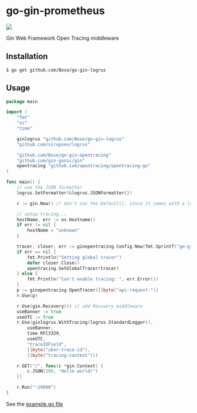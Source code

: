 # go-gin-prometheus
[![](https://godoc.org/github.com/Bose/go-gin-logrus?status.svg)](https://godoc.org/github.com/Bose/go-gin-logrus) 

Gin Web Framework Open Tracing middleware

## Installation

`$ go get github.com/Bose/go-gin-logrus`

## Usage

```go
package main

import (
	"fmt"
	"os"
	"time"

	ginlogrus "github.com/Bose/go-gin-logrus"
	"github.com/sirupsen/logrus"

	"github.com/Bose/go-gin-opentracing"
	"github.com/gin-gonic/gin"
	opentracing "github.com/opentracing/opentracing-go"
)

func main() {
	// use the JSON formatter
	logrus.SetFormatter(&logrus.JSONFormatter{})

	r := gin.New() // don't use the Default(), since it comes with a logger

	// setup tracing...
	hostName, err := os.Hostname()
	if err != nil {
		hostName = "unknown"
	}

	tracer, closer, err := ginopentracing.Config.New(fmt.Sprintf("go-gin-logrus-example.go::%s", hostName))
	if err == nil {
		fmt.Println("Setting global tracer")
		defer closer.Close()
		opentracing.SetGlobalTracer(tracer)
	} else {
		fmt.Println("Can't enable tracing: ", err.Error())
	}
	p := ginopentracing.OpenTracer([]byte("api-request-"))
	r.Use(p)

	r.Use(gin.Recovery()) // add Recovery middleware
	useBanner := true
	useUTC := true
	r.Use(ginlogrus.WithTracing(logrus.StandardLogger(),
		useBanner,
		time.RFC3339,
		useUTC,
		"traceIDField",
		[]byte("uber-trace-id"),
		[]byte("tracing-context")))

	r.GET("/", func(c *gin.Context) {
		c.JSON(200, "Hello world!")
	})

	r.Run(":29090")
}


```

See the [example.go file](https://github.com/github.com/Bose/go-gin-logrus/blob/master/example/example.go)


